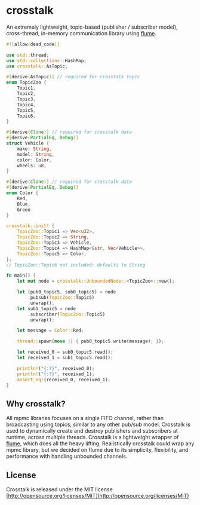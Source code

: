 # crosstalk

An extremely lightweight, topic-based (publisher / subscriber model), cross-thread, in-memory communication library using [flume](https://crates.io/crates/flume).

```rust
#![allow(dead_code)]

use std::thread;
use std::collections::HashMap;
use crosstalk::AsTopic;

#[derive(AsTopic)] // required for crosstalk topic
enum TopicZoo {
    Topic1,
    Topic2,
    Topic3,
    Topic4,
    Topic5,
    Topic6,
}

#[derive(Clone)] // required for crosstalk data
#[derive(PartialEq, Debug)]
struct Vehicle {
    make: String,
    model: String,
    color: Color,
    wheels: u8,
}

#[derive(Clone)] // required for crosstalk data
#[derive(PartialEq, Debug)]
enum Color {
    Red,
    Blue,
    Green
}

crosstalk::init! {
    TopicZoo::Topic1 => Vec<u32>,
    TopicZoo::Topic2 => String,
    TopicZoo::Topic3 => Vehicle,
    TopicZoo::Topic4 => HashMap<&str, Vec<Vehicle>>,
    TopicZoo::Topic5 => Color,
};
// TopicZoo::Topic6 not included: defaults to String

fn main() {
    let mut node = crosstalk::UnboundedNode::<TopicZoo>::new();

    let (pub0_topic5, sub0_topic5) = node
        .pubsub(TopicZoo::Topic5)
        .unwrap();
    let sub1_topic5 = node
        .subscriber(TopicZoo::Topic5)
        .unwrap();

    let message = Color::Red;

    thread::spawn(move || { pub0_topic5.write(message); });

    let received_0 = sub0_topic5.read();
    let received_1 = sub1_topic5.read();

    println!("{:?}", received_0);
    println!("{:?}", received_1);
    assert_eq!(received_0, received_1);
}
```

## Why crosstalk?

All mpmc libraries focuses on a single FIFO channel, rather than broadcasting using topics; similar to any other pub/sub model. Crosstalk is used to dynamically create and destroy publishers and subscribers at runtime, across multiple threads. Crosstalk is a lightweight wrapper of [flume](https://crates.io/crates/flume), which does all the heavy lifting. Realistically crosstalk could wrap any mpmc library, but we decided on flume due to its simplicity, flexibility, and performance with handling unbounded channels.

## License

Crosstalk is released under the MIT license [http://opensource.org/licenses/MIT](http://opensource.org/licenses/MIT)